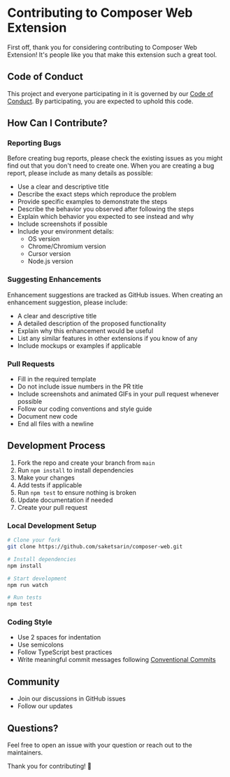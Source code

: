 # Contributing to Composer Web Extension

First off, thank you for considering contributing to Composer Web Extension! It's people like you that make this extension such a great tool.

## Code of Conduct

This project and everyone participating in it is governed by our [Code of Conduct](CODE_OF_CONDUCT.md). By participating, you are expected to uphold this code.

## How Can I Contribute?

### Reporting Bugs

Before creating bug reports, please check the existing issues as you might find out that you don't need to create one. When you are creating a bug report, please include as many details as possible:

- Use a clear and descriptive title
- Describe the exact steps which reproduce the problem
- Provide specific examples to demonstrate the steps
- Describe the behavior you observed after following the steps
- Explain which behavior you expected to see instead and why
- Include screenshots if possible
- Include your environment details:
  - OS version
  - Chrome/Chromium version
  - Cursor version
  - Node.js version

### Suggesting Enhancements

Enhancement suggestions are tracked as GitHub issues. When creating an enhancement suggestion, please include:

- A clear and descriptive title
- A detailed description of the proposed functionality
- Explain why this enhancement would be useful
- List any similar features in other extensions if you know of any
- Include mockups or examples if applicable

### Pull Requests

- Fill in the required template
- Do not include issue numbers in the PR title
- Include screenshots and animated GIFs in your pull request whenever possible
- Follow our coding conventions and style guide
- Document new code
- End all files with a newline

## Development Process

1. Fork the repo and create your branch from `main`
2. Run `npm install` to install dependencies
3. Make your changes
4. Add tests if applicable
5. Run `npm test` to ensure nothing is broken
6. Update documentation if needed
7. Create your pull request

### Local Development Setup

```bash
# Clone your fork
git clone https://github.com/saketsarin/composer-web.git

# Install dependencies
npm install

# Start development
npm run watch

# Run tests
npm test
```

### Coding Style

- Use 2 spaces for indentation
- Use semicolons
- Follow TypeScript best practices
- Write meaningful commit messages following [Conventional Commits](https://www.conventionalcommits.org/)

## Community

- Join our discussions in GitHub issues
- Follow our updates

## Questions?

Feel free to open an issue with your question or reach out to the maintainers.

Thank you for contributing! 🎉
